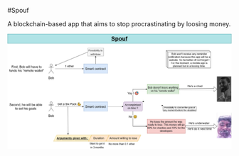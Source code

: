 #Spouf

A blockchain-based app that aims to stop procrastinating by loosing money.

![How it works](./how-it-works.jpg)
